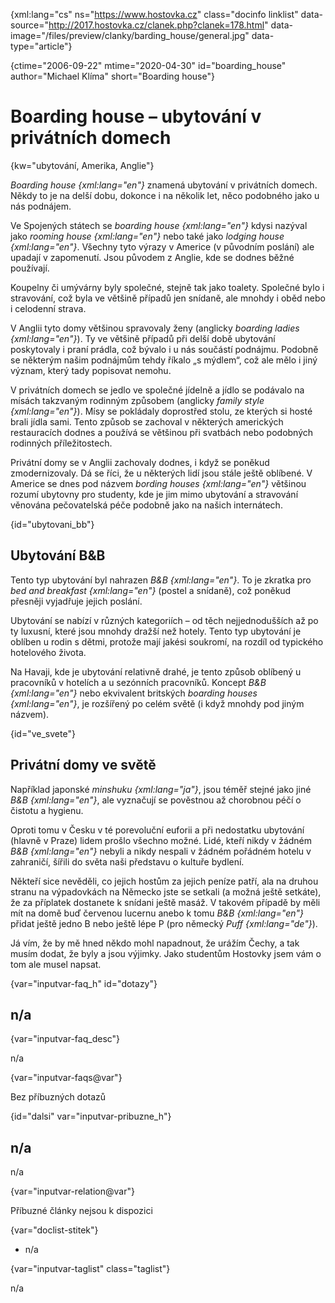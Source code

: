 
{xml:lang="cs" ns="https://www.hostovka.cz" class="docinfo linklist" data-source="http://2017.hostovka.cz/clanek.php?clanek=178.html" data-image="/files/preview/clanky/barding_house/general.jpg" data-type="article"}

{ctime="2006-09-22" mtime="2020-04-30" id="boarding_house" author="Michael Klíma" short="Boarding house"}

# Boarding house – ubytování v privátních domech 

{kw="ubytování, Amerika, Anglie"}

_Boarding house {xml:lang="en"}_ znamená ubytování v privátních domech. Někdy to je na delší dobu, dokonce i na několik let, něco podobného jako u nás podnájem. 

Ve Spojených státech se _boarding house {xml:lang="en"}_ kdysi nazýval jako _rooming house {xml:lang="en"}_ nebo také jako _lodging house {xml:lang="en"}_. Všechny tyto výrazy v Americe (v původním poslání) ale upadají v zapomenutí. Jsou původem z Anglie, kde se dodnes běžné používají. 

Koupelny či umývárny byly společné, stejně tak jako toalety. Společné bylo i stravování, což byla ve většině případů jen snídaně, ale mnohdy i oběd nebo i celodenní strava. 

V Anglii tyto domy většinou spravovaly ženy (anglicky _boarding ladies {xml:lang="en"}_). Ty ve většině případů při delší době ubytování poskytovaly i praní prádla, což bývalo i u nás součástí podnájmu. Podobně se některým našim podnájmům tehdy říkalo „s mýdlem“, což ale mělo i jiný význam, který tady popisovat nemohu. 

V privátních domech se jedlo ve společné jídelně a jídlo se podávalo na mísách takzvaným rodinným způsobem (anglicky _family style {xml:lang="en"}_). Mísy se pokládaly doprostřed stolu, ze kterých si hosté brali jídla sami. Tento způsob se zachoval v některých amerických restauracích dodnes a používá se většinou při svatbách nebo podobných rodinných příležitostech. 

Privátní domy se v Anglii zachovaly dodnes, i když se poněkud zmodernizovaly. Dá se říci, že u některých lidí jsou stále ještě oblíbené. V Americe se dnes pod názvem _bording houses {xml:lang="en"}_ většinou rozumí ubytovny pro studenty, kde je jim mimo ubytování a stravování věnována pečovatelská péče podobně jako na našich internátech. 

{id="ubytovani_bb"}

## Ubytování B&B 

Tento typ ubytování byl nahrazen _B&B {xml:lang="en"}_. To je zkratka pro _bed and breakfast {xml:lang="en"}_ (postel a snídaně), což poněkud přesněji vyjadřuje jejich poslání. 

Ubytování se nabízí v různých kategoriích – od těch nejjednodušších až po ty luxusní, které jsou mnohdy dražší než hotely. Tento typ ubytování je oblíben u rodin s dětmi, protože mají jakési soukromí, na rozdíl od typického hotelového života. 

Na Havaji, kde je ubytování relativně drahé, je tento způsob oblíbený u pracovníků v hotelích a u sezónních pracovníků. Koncept _B&B {xml:lang="en"}_ nebo ekvivalent britských _boarding houses {xml:lang="en"}_, je rozšířený po celém světě (i když mnohdy pod jiným názvem). 

{id="ve_svete"}

## Privátní domy ve světě 

Například japonské _minshuku {xml:lang="ja"}_, jsou téměř stejné jako jiné _B&B {xml:lang="en"}_, ale vyznačují se pověstnou až chorobnou péčí o čistotu a hygienu. 

Oproti tomu v Česku v té porevoluční euforii a při nedostatku ubytování (hlavně v Praze) lidem prošlo všechno možné. Lidé, kteří nikdy v žádném _B&B {xml:lang="en"}_ nebyli a nikdy nespali v žádném pořádném hotelu v zahraničí, šířili do světa naši představu o kultuře bydlení. 

Někteří sice nevěděli, co jejich hostům za jejich peníze patří, ala na druhou stranu na výpadovkách na Německo jste se setkali (a možná ještě setkáte), že za příplatek dostanete k snídani ještě masáž. V takovém případě by měli mít na domě buď červenou lucernu anebo k tomu _B&B {xml:lang="en"}_ přidat ještě jedno B nebo ještě lépe P (pro německý _Puff {xml:lang="de"}_). 

Já vím, že by mě hned někdo mohl napadnout, že urážím Čechy, a tak musím dodat, že byly a jsou výjimky. Jako studentům Hostovky jsem vám o tom ale musel napsat. 

{var="inputvar-faq_h" id="dotazy"}

## n/a 

{var="inputvar-faq_desc"}

n/a 

{var="inputvar-faqs@var"}

Bez příbuzných dotazů 

{id="dalsi" var="inputvar-pribuzne_h"}

## n/a 

n/a 

{var="inputvar-relation@var"}

Příbuzné články nejsou k dispozici 

{var="doclist-stitek"}

  * n/a 

{var="inputvar-taglist" class="taglist"}

n/a

